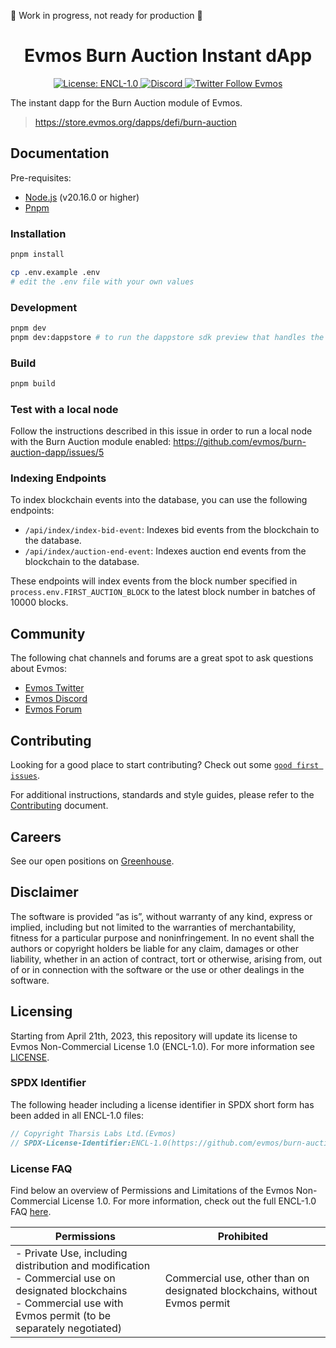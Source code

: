 🚧 Work in progress, not ready for production 🚧

<div align="center">
  <h1> Evmos Burn Auction Instant dApp </h1>
</div>

<div align="center">
<a href="https://github.com/evmos/burn-auction-dapp/blob/main/LICENSE">
<img alt="License: ENCL-1.0" src="https://img.shields.io/badge/license-ENCL--1.0-orange" />
</a>
<a href="https://discord.gg/evmos">
<img alt="Discord" src="https://img.shields.io/discord/809048090249134080.svg" />
</a>
<a href="https://twitter.com/EvmosOrg">
<img alt="Twitter Follow Evmos" src="https://img.shields.io/twitter/follow/EvmosOrg"/>
</a>
</div>

The instant dapp for the Burn Auction module of Evmos.

> https://store.evmos.org/dapps/defi/burn-auction

## Documentation

Pre-requisites:

- [Node.js](https://nodejs.org/en/download/) (v20.16.0 or higher)
- [Pnpm](https://pnpm.io/installation)

### Installation

```bash
pnpm install

cp .env.example .env
# edit the .env file with your own values
```

### Development

```bash
pnpm dev
pnpm dev:dappstore # to run the dappstore sdk preview that handles the wallet connection
```

### Build

```bash
pnpm build
```

### Test with a local node

Follow the instructions described in this issue in order to run a local node with the Burn Auction module enabled: https://github.com/evmos/burn-auction-dapp/issues/5

### Indexing Endpoints

To index blockchain events into the database, you can use the following endpoints:

- `/api/index/index-bid-event`: Indexes bid events from the blockchain to the database.
- `/api/index/auction-end-event`: Indexes auction end events from the blockchain to the database.

These endpoints will index events from the block number specified in `process.env.FIRST_AUCTION_BLOCK` to the latest block number in batches of 10000 blocks.

## Community

The following chat channels and forums are a great spot to ask questions about Evmos:

- [Evmos Twitter](https://twitter.com/EvmosOrg)
- [Evmos Discord](https://discord.gg/evmos)
- [Evmos Forum](https://commonwealth.im/evmos)

## Contributing

Looking for a good place to start contributing?
Check out some
[`good first issues`](https://github.com/evmos/burn-auction-dapp/issues?q=is%3Aopen+is%3Aissue+label%3A%22good+first+issue%22).

For additional instructions, standards and style guides, please refer to the [Contributing](./CONTRIBUTING.md) document.

## Careers

See our open positions on [Greenhouse](https://boards.eu.greenhouse.io/evmos).

## Disclaimer

The software is provided “as is”, without warranty of any kind, express or implied, including but not limited to the warranties of merchantability, fitness for a particular purpose and noninfringement. In no event shall the authors or copyright holders be liable for any claim, damages or other liability, whether in an action of contract, tort or otherwise, arising from, out of or in connection with the software or the use or other dealings in the software.

## Licensing

Starting from April 21th, 2023, this repository will update its license to Evmos Non-Commercial License 1.0 (ENCL-1.0). For more information see [LICENSE](/LICENSE).

### SPDX Identifier

The following header including a license identifier in SPDX short form has been added in all ENCL-1.0 files:

```js
// Copyright Tharsis Labs Ltd.(Evmos)
// SPDX-License-Identifier:ENCL-1.0(https://github.com/evmos/burn-auction-dapp/blob/main/LICENSE)
```

### License FAQ

Find below an overview of Permissions and Limitations of the Evmos Non-Commercial License 1.0. For more information, check out the full ENCL-1.0 FAQ [here](/LICENSE_FAQ.md).

| Permissions                                                                                                                                                                  | Prohibited                                                                 |
| ---------------------------------------------------------------------------------------------------------------------------------------------------------------------------- | -------------------------------------------------------------------------- |
| - Private Use, including distribution and modification<br />- Commercial use on designated blockchains<br />- Commercial use with Evmos permit (to be separately negotiated) | Commercial use, other than on designated blockchains, without Evmos permit |
